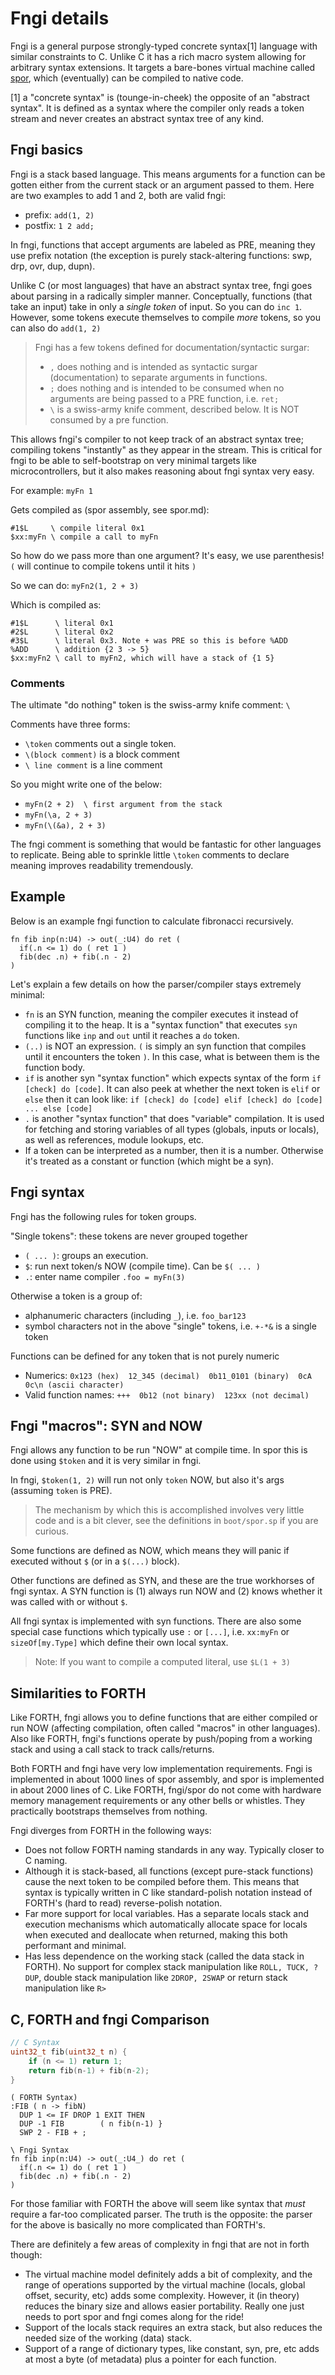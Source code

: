# Fngi details

Fngi is a general purpose strongly-typed concrete syntax[1] language with
similar constraints to C. Unlike C it has a rich macro system allowing for
arbitrary syntax extensions. It targets a bare-bones virtual machine called
[spor](./spor.md), which (eventually) can be compiled to native code.

[1] a "concrete syntax" is (tounge-in-cheek) the opposite of an "abstract
syntax". It is defined as a syntax where the compiler only reads a token stream
and never creates an abstract syntax tree of any kind.

## Fngi basics

Fngi is a stack based language. This means arguments for a function can be
gotten either from the current stack or an argument passed to them.  Here are
two examples to add 1 and 2, both are valid fngi:

- prefix: `add(1, 2)`
- postfix: `1 2 add;`

In fngi, functions that accept arguments are labeled as PRE, meaning they use
prefix notation (the exception is purely stack-altering functions: swp, drp,
ovr, dup, dupn).

Unlike C (or most languages) that have an abstract syntax tree, fngi goes about
parsing in a radically simpler manner. Conceptually, functions (that take an input)
take in only a _single token_ of input. So you can do `inc 1`. However, some tokens
execute themselves to compile _more_ tokens, so you can also do `add(1, 2)`

> Fngi has a few tokens defined for documentation/syntactic surgar:
> - `,` does nothing and is intended as syntactic surgar (documentation) to
>   separate arguments in functions.
> - `;` does nothing and is intended to be consumed when no arguments are being
>   passed to a PRE function, i.e. `ret;`
> - `\` is a swiss-army knife comment, described below. It is NOT consumed by
>   a pre function.

This allows fngi's compiler to not keep track of an abstract syntax tree; compiling
tokens "instantly" as they appear in the stream. This is critical for fngi to be
able to self-bootstrap on very minimal targets like microcontrollers, but it
also makes reasoning about fngi syntax very easy.

For example: `myFn 1`

Gets compiled as (spor assembly, see spor.md):

```spor
#1$L     \ compile literal 0x1
$xx:myFn \ compile a call to myFn
```

So how do we pass more than one argument? It's easy, we use parenthesis!
`(` will continue to compile tokens until it hits `)`

So we can do: `myFn2(1, 2 + 3)`

Which is compiled as:

```spor
#1$L      \ literal 0x1
#2$L      \ literal 0x2
#3$L      \ literal 0x3. Note + was PRE so this is before %ADD
%ADD      \ addition {2 3 -> 5}
$xx:myFn2 \ call to myFn2, which will have a stack of {1 5}
```

### Comments

The ultimate "do nothing" token is the swiss-army knife comment: `\`

Comments have three forms:

- `\token` comments out a single token.
- `\(block comment)` is a block comment
- `\ line comment` is a line comment

So you might write one of the below:

- `myFn(2 + 2)  \ first argument from the stack`
- `myFn(\a, 2 + 3)`
- `myFn(\(&a), 2 + 3)`

The fngi comment is something that would be fantastic for other languages to
replicate. Being able to sprinkle little `\token` comments to declare meaning
improves readability tremendously.

## Example

Below is an example fngi function to calculate fibronacci recursively.

```fngi
fn fib inp(n:U4) -> out(_:U4) do ret (
  if(.n <= 1) do ( ret 1 )
  fib(dec .n) + fib(.n - 2)
)
```

Let's explain a few details on how the parser/compiler stays extremely minimal:

- `fn` is an SYN function, meaning the compiler executes it instead of
  compiling it to the heap. It is a "syntax function" that executes `syn`
  functions like `inp` and `out` until it reaches a `do` token.
- `(..)` is NOT an expression. `(` is simply an syn function that compiles
  until it encounters the token `)`. In this case, what is between them is the
  function body.
- `if` is another syn "syntax function" which expects syntax of the form
  `if [check] do [code]`. It can also peek at whether the next token is `elif`
  or `else` then it can look like: `if [check] do [code] elif [check] do [code]
  ... else [code]`
- `.` is another "syntax function" that does "variable" compilation. It is used
  for fetching and storing variables of all types (globals, inputs or locals),
  as well as references, module lookups, etc.
- If a token can be interpreted as a number, then it is a number. Otherwise it's
  treated as a constant or function (which might be a syn).

## Fngi syntax

Fngi has the following rules for token groups.

"Single tokens": these tokens are never grouped together

- `( ... )`: groups an execution.
- `$`: run next token/s NOW (compile time). Can be `$( ... )`
- `.`: enter name compiler `.foo = myFn(3)`

Otherwise a token is a group of:

- alphanumeric characters (including `_`), i.e. `foo_bar123`
- symbol characters not in the above "single" tokens, i.e. `+-*&` is a single
  token

Functions can be defined for any token that is not purely numeric

- Numerics: `0x123 (hex)  12_345 (decimal)  0b11_0101 (binary)  0cA 0c\n
  (ascii character)`
- Valid function names:  `+++  0b12 (not binary)  123xx (not decimal)`

## Fngi "macros": SYN and NOW

Fngi allows any function to be run "NOW" at compile time. In spor this is
done using `$token` and it is very similar in fngi.

In fngi, `$token(1, 2)` will run not only `token` NOW, but also it's args
(assuming `token` is PRE).

> The mechanism by which this is accomplished involves very little code and is a
> bit clever, see the definitions in `boot/spor.sp` if you are curious.

Some functions are defined as NOW, which means they will panic if executed
without `$` (or in a `$(...)` block).

Other functions are defined as SYN, and these are the true workhorses of fngi
syntax.  A SYN function is (1) always run NOW and (2) knows whether it was
called with or without `$`.

All fngi syntax is implemented with syn functions. There are also some special
case functions which typically use `:` or `[...]`, i.e. `xx:myFn` or
`sizeOf[my.Type]` which define their own local syntax.

> Note: If you want to compile a computed literal, use `$L(1 + 3)`

## Similarities to FORTH

Like FORTH, fngi allows you to define functions that are either compiled or
run NOW (affecting compilation, often called "macros" in other languages). Also
like FORTH, fngi's functions operate by push/poping from a working stack and
using a call stack to track calls/returns.

Both FORTH and fngi have very low implementation requirements. Fngi is
implemented in about 1000 lines of spor assembly, and spor is implemented in
about 2000 lines of C. Like FORTH, fngi/spor do not come with hardware memory
management requirements or any other bells or whistles. They practically
bootstraps themselves from nothing.

Fngi diverges from FORTH in the following ways:

- Does not follow FORTH naming standards in any way. Typically closer to C
  naming.
- Although it is stack-based, all functions (except pure-stack functions)
  cause the next token to be compiled before them. This means that syntax is
  typically written in C like standard-polish notation instead of FORTH's (hard
  to read) reverse-polish notation.
- Far more support for local variables. Has a separate locals stack and
  execution mechanisms which automatically allocate space for locals when
  executed and deallocate when returned, making this both performant and
  minimal.
- Has less dependence on the working stack (called the data stack in FORTH).
  No support for complex stack manipulation like `ROLL, TUCK, ?DUP`, double
  stack manipulation like `2DROP, 2SWAP`  or return stack manipulation like
  `R>`

## C, FORTH and fngi Comparison

```c
// C Syntax
uint32_t fib(uint32_t n) {
    if (n <= 1) return 1;
    return fib(n-1) + fib(n-2);
}
```

```forth
( FORTH Syntax)
:FIB ( n -> fibN)
  DUP 1 <= IF DROP 1 EXIT THEN
  DUP -1 FIB        ( n fib(n-1) }
  SWP 2 - FIB + ;
```

```fngi
\ Fngi Syntax
fn fib inp(n:U4) -> out(_:U4_) do ret (
  if(.n <= 1) do ( ret 1 )
  fib(dec .n) + fib(.n - 2)
)
```

For those familiar with FORTH the above will seem like syntax that _must_
require a far-too complicated parser. The truth is the opposite: the parser for
the above is basically no more complicated than FORTH's.

There are definitely a few areas of complexity in fngi that are not in forth
though:

- The virtual machine model definitely adds a bit of complexity, and the range
  of operations supported by the virtual machine (locals, global offset,
  security, etc) adds some complexity. However, it (in theory) reduces the
  binary size and allows easier portability. Really one just needs to port spor
  and fngi comes along for the ride!
- Support of the locals stack requires an extra stack, but also reduces the
  needed size of the working (data) stack.
- Support of a range of dictionary types, like constant, syn, pre, etc adds at
  most a byte (of metadata) plus a pointer for each function.
